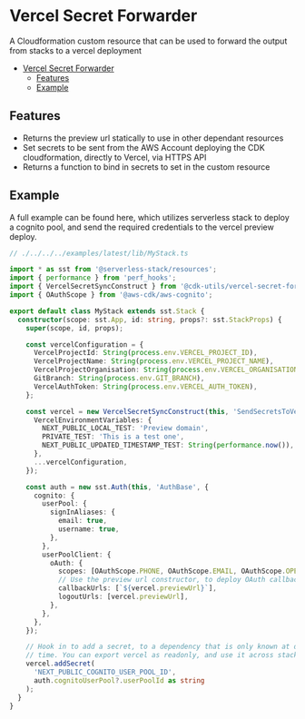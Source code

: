 # Vercel Secret Forwarder

A Cloudformation custom resource that can be used to forward the output from stacks to a vercel deployment

- [Vercel Secret Forwarder](#vercel-secret-forwarder)
  - [Features](#features)
  - [Example](#example)

## Features

- Returns the preview url statically to use in other dependant resources
- Set secrets to be sent from the AWS Account deploying the CDK cloudformation, directly to Vercel, via HTTPS API
- Returns a function to bind in secrets to set in the custom resource


## Example

A full example can be found here, which utilizes serverless stack to deploy a cognito pool, and send the required credentials to the vercel preview deploy.

```ts
// ./../../../examples/latest/lib/MyStack.ts

import * as sst from '@serverless-stack/resources';
import { performance } from 'perf_hooks';
import { VercelSecretSyncConstruct } from '@cdk-utils/vercel-secret-forwarder';
import { OAuthScope } from '@aws-cdk/aws-cognito';

export default class MyStack extends sst.Stack {
  constructor(scope: sst.App, id: string, props?: sst.StackProps) {
    super(scope, id, props);

    const vercelConfiguration = {
      VercelProjectId: String(process.env.VERCEL_PROJECT_ID),
      VercelProjectName: String(process.env.VERCEL_PROJECT_NAME),
      VercelProjectOrganisation: String(process.env.VERCEL_ORGANISATION_NAME),
      GitBranch: String(process.env.GIT_BRANCH),
      VercelAuthToken: String(process.env.VERCEL_AUTH_TOKEN),
    };

    const vercel = new VercelSecretSyncConstruct(this, 'SendSecretsToVercel', {
      VercelEnvironmentVariables: {
        NEXT_PUBLIC_LOCAL_TEST: 'Preview domain',
        PRIVATE_TEST: 'This is a test one',
        NEXT_PUBLIC_UPDATED_TIMESTAMP_TEST: String(performance.now()),
      },
      ...vercelConfiguration,
    });

    const auth = new sst.Auth(this, 'AuthBase', {
      cognito: {
        userPool: {
          signInAliases: {
            email: true,
            username: true,
          },
        },
        userPoolClient: {
          oAuth: {
            scopes: [OAuthScope.PHONE, OAuthScope.EMAIL, OAuthScope.OPENID],
            // Use the preview url constructor, to deploy OAuth callback urls
            callbackUrls: [`${vercel.previewUrl}`],
            logoutUrls: [vercel.previewUrl],
          },
        },
      },
    });

    // Hook in to add a secret, to a dependency that is only known at deploy
    // time. You can export vercel as readonly, and use it across stack
    vercel.addSecret(
      'NEXT_PUBLIC_COGNITO_USER_POOL_ID',
      auth.cognitoUserPool?.userPoolId as string
    );
  }
}

```
